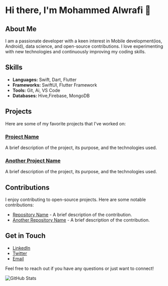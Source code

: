 # Hi there, I'm Mohammed Alwrafi 👋

## About Me
I am a passionate developer with a keen interest in Mobile development(ios, Android), data science, and open-source contributions. I love experimenting with new technologies and continuously improving my coding skills.

## Skills
- **Languages:** Swift, Dart, Flutter
- **Frameworks:** SwiftUI, Flutter Framework 
- **Tools:** Git, Ai, VS Code
- **Databases:** Hive,Firebase, MongoDB

## Projects
Here are some of my favorite projects that I've worked on:

### [Project Name](link-to-repo)
A brief description of the project, its purpose, and the technologies used.

### [Another Project Name](link-to-repo)
A brief description of the project, its purpose, and the technologies used.

## Contributions
I enjoy contributing to open-source projects. Here are some notable contributions:
- [Repository Name](link-to-repo) - A brief description of the contribution.
- [Another Repository Name](link-to-repo) - A brief description of the contribution.

## Get in Touch
- [LinkedIn](your-linkedin-profile)
- [Twitter](bx__i4)
- [Email](mailto:your-email@example.com)

Feel free to reach out if you have any questions or just want to connect!

![GitHub Stats](https://github-readme-stats.vercel.app/api?username=bxi4&show_icons=true&theme=radical)
